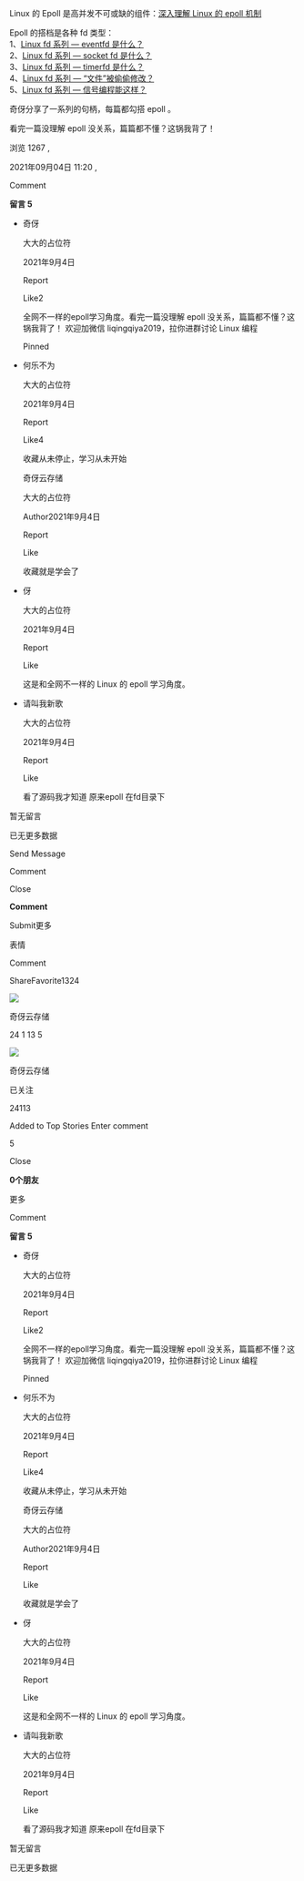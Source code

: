 Linux 的 Epoll 是高并发不可或缺的组件：[深入理解 Linux 的 epoll 机制](http://mp.weixin.qq.com/s?__biz=Mzg3NTU3OTgxOA==&mid=2247492165&idx=1&sn=b7556601db1d4118ea9188945cb891aa&chksm=cf3df280f84a7b96a6247a59218bc30ac2487d14905924a2e64568bfe21762157595316b909c&token=1501681079&lang=zh_CN&scene=21#wechat_redirect)  
  
Epoll 的搭档是各种 fd 类型：  
1、[Linux fd 系列 — eventfd 是什么？](http://mp.weixin.qq.com/s?__biz=Mzg3NTU3OTgxOA==&mid=2247492348&idx=1&sn=bcf3d4cff86c17cbf8775244cbe85a1a&chksm=cf3df239f84a7b2f1ff42583d8d81ca06d86cc658fde5bfe55b52e9d622857b19df3b3e59b07&token=1501681079&lang=zh_CN&scene=21#wechat_redirect)  
2、[Linux fd 系列 — socket fd 是什么？](http://mp.weixin.qq.com/s?__biz=Mzg3NTU3OTgxOA==&mid=2247493133&idx=1&sn=91f58a7448deeb05c39e24bf30648bd9&chksm=cf3df6c8f84a7fde98cace5d4e4f23b1fb8f5a67d0e207d85ad755f7c3839e24f4382c73e83b&scene=21#wechat_redirect)  
3、[Linux fd 系列 — timerfd 是什么？](http://mp.weixin.qq.com/s?__biz=Mzg3NTU3OTgxOA==&mid=2247493549&idx=1&sn=8aef4d8825229316ab51e65e5218618a&chksm=cf3df768f84a7e7e56f4e040255569e18fafea470aef1c2768f0db58ec7414f313e2465afeb0&token=1501681079&lang=zh_CN&scene=21#wechat_redirect)  
4、[Linux fd 系列 — “文件”被偷偷修改？](http://mp.weixin.qq.com/s?__biz=Mzg3NTU3OTgxOA==&mid=2247493695&idx=1&sn=1dbb729c9d50afaf2e868a3be70ded93&chksm=cf3df8faf84a71ecc0b7ddab09fa2a4dac7db7acbad2fb8e1104de8f3ae41764b9f29c19e89e&token=1501681079&lang=zh_CN&scene=21#wechat_redirect)  
5、[Linux fd 系列 — 信号编程能这样？](http://mp.weixin.qq.com/s?__biz=Mzg3NTU3OTgxOA==&mid=2247493815&idx=1&sn=33f909c8d7969aabb5685a3f0a90d724&chksm=cf3df872f84a716431594660d7acba973b6846fc4efa05454e8bfb4bc7ef3b9ad2ed7389409e&token=1501681079&lang=zh_CN&scene=21#wechat_redirect)  
  
奇伢分享了一系列的句柄，每篇都勾搭 epoll 。  
  
看完一篇没理解 epoll 没关系，篇篇都不懂？这锅我背了！

浏览 1267 ,

2021年09月04日 11:20 ,

Comment

**留言 5**

- 奇伢
    
    大大的占位符
    
    2021年9月4日
    
    Report
    
    Like2
    
    全网不一样的epoll学习角度。看完一篇没理解 epoll 没关系，篇篇都不懂？这锅我背了！ 欢迎加微信 liqingqiya2019，拉你进群讨论 Linux 编程
    
    Pinned
    
- 何乐不为
    
    大大的占位符
    
    2021年9月4日
    
    Report
    
    Like4
    
    收藏从未停止，学习从未开始![[得意]](data:image/png;base64,iVBORw0KGgoAAAANSUhEUgAAAAEAAAABCAQAAAC1HAwCAAAAC0lEQVR42mNkYAAAAAYAAjCB0C8AAAAASUVORK5CYII=)
    
    奇伢云存储
    
    大大的占位符
    
    Author2021年9月4日
    
    Report
    
    Like
    
    收藏就是学会了![[奸笑]](data:image/png;base64,iVBORw0KGgoAAAANSUhEUgAAAAEAAAABCAQAAAC1HAwCAAAAC0lEQVR42mNkYAAAAAYAAjCB0C8AAAAASUVORK5CYII=)
    
- 伢
    
    大大的占位符
    
    2021年9月4日
    
    Report
    
    Like
    
    这是和全网不一样的 Linux 的 epoll 学习角度。
    
- 请叫我新歌
    
    大大的占位符
    
    2021年9月4日
    
    Report
    
    Like
    
    看了源码我才知道 原来epoll 在fd目录下 ![[悠闲]](data:image/png;base64,iVBORw0KGgoAAAANSUhEUgAAAAEAAAABCAQAAAC1HAwCAAAAC0lEQVR42mNkYAAAAAYAAjCB0C8AAAAASUVORK5CYII=)
    

暂无留言

已无更多数据

Send Message

Comment

Close

**Comment**

Submit更多

表情

Comment

ShareFavorite1324

![](http://mmbiz.qpic.cn/sz_mmbiz_png/Pe6fMET7W1sn1HSod7sy8vX2Hqicfos9njfWcj5GP7Ub5K35kOVgzwZia69byvdHu9B3UjtmZIRIssa0K4wby5eA/0?wx_fmt=png)

奇伢云存储

24 1 13 5

![](http://mmbiz.qpic.cn/sz_mmbiz_png/Pe6fMET7W1sn1HSod7sy8vX2Hqicfos9njfWcj5GP7Ub5K35kOVgzwZia69byvdHu9B3UjtmZIRIssa0K4wby5eA/300?wx_fmt=png&wxfrom=18)

奇伢云存储

已关注

24113

Added to Top Stories Enter comment

5

Close

**0个朋友**

更多

Comment

**留言 5**

- 奇伢
    
    大大的占位符
    
    2021年9月4日
    
    Report
    
    Like2
    
    全网不一样的epoll学习角度。看完一篇没理解 epoll 没关系，篇篇都不懂？这锅我背了！ 欢迎加微信 liqingqiya2019，拉你进群讨论 Linux 编程
    
    Pinned
    
- 何乐不为
    
    大大的占位符
    
    2021年9月4日
    
    Report
    
    Like4
    
    收藏从未停止，学习从未开始![[得意]](data:image/png;base64,iVBORw0KGgoAAAANSUhEUgAAAAEAAAABCAQAAAC1HAwCAAAAC0lEQVR42mNkYAAAAAYAAjCB0C8AAAAASUVORK5CYII=)
    
    奇伢云存储
    
    大大的占位符
    
    Author2021年9月4日
    
    Report
    
    Like
    
    收藏就是学会了![[奸笑]](data:image/png;base64,iVBORw0KGgoAAAANSUhEUgAAAAEAAAABCAQAAAC1HAwCAAAAC0lEQVR42mNkYAAAAAYAAjCB0C8AAAAASUVORK5CYII=)
    
- 伢
    
    大大的占位符
    
    2021年9月4日
    
    Report
    
    Like
    
    这是和全网不一样的 Linux 的 epoll 学习角度。
    
- 请叫我新歌
    
    大大的占位符
    
    2021年9月4日
    
    Report
    
    Like
    
    看了源码我才知道 原来epoll 在fd目录下 ![[悠闲]](data:image/png;base64,iVBORw0KGgoAAAANSUhEUgAAAAEAAAABCAQAAAC1HAwCAAAAC0lEQVR42mNkYAAAAAYAAjCB0C8AAAAASUVORK5CYII=)
    

暂无留言

已无更多数据